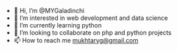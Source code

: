 - 👋 Hi, I’m @MYGaladinchi
- 👀 I’m interested in web development and data science
- 🌱 I’m currently learning python
- 💞️ I’m looking to collaborate on php and python projects
- 📫 How to reach me mukhtaryg@gmail.com

<!---
MYGaladinchi/MYGaladinchi is a ✨ special ✨ repository because its `README.md` (this file) appears on your GitHub profile.
You can click the Preview link to take a look at your changes.
--->
